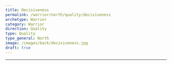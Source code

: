 ```yaml
---
title: Decisiveness
permalink: /warrior/north/quality/decisiveness
archetype: Warrior
category: Warrior
direction: Quality
type: Quality
type_general: North
image: /images/back/decisiveness.jpg
draft: true
---
```


---
